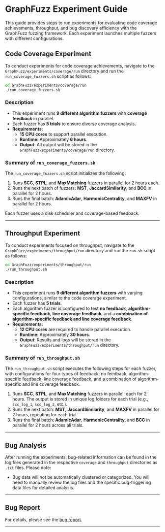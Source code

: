 # GraphFuzz Experiment Guide

This guide provides steps to run experiments for evaluating code coverage achievements, throughput, and bug discovery efficiency with the GraphFuzz fuzzing framework. Each experiment launches multiple fuzzers with different configurations.

## Code Coverage Experiment

To conduct experiments for code coverage achievements, navigate to the `GraphFuzz/experiments/coverage/run` directory and run the `run_coverage_fuzzers.sh` script as follows:

```bash
cd GraphFuzz/experiments/coverage/run  
./run_coverage_fuzzers.sh
```

### Description
- This experiment runs **9 different algorithm fuzzers** with **coverage feedback** in parallel.
- Each fuzzer has **5 trials** to ensure diverse coverage analysis.
- **Requirements**:
  - **15 CPU cores** to support parallel execution.
  - **Runtime**: Approximately **6 hours**.
  - **Output**: All output will be stored in the `GraphFuzz/experiments/coverage/run` directory.

### Summary of `run_coverage_fuzzers.sh`
The `run_coverage_fuzzers.sh` script initializes the following:
1. Runs **SCC**, **STPL**, and **MaxMatching** fuzzers in parallel for 2 hours each.
2. Runs the next batch of fuzzers: **MST**, **JaccardSimilarity**, and **BCC** in parallel for 2 hours.
3. Runs the final batch: **AdamicAdar**, **HarmonicCentrality**, and **MAXFV** in parallel for 2 hours.

Each fuzzer uses a disk scheduler and coverage-based feedback.

---

## Throughput Experiment

To conduct experiments focused on throughput, navigate to the `GraphFuzz/experiments/throughput/run` directory and run the `run.sh` script as follows:

```bash
cd GraphFuzz/experiments/throughput/run  
./run_throughput.sh
```

### Description
- This experiment runs **9 different algorithm fuzzers** with varying configurations, similar to the code coverage experiment.
- Each fuzzer has **5 trials**.
- Each algorithm fuzzer is configured to test **no feedback**, **algorithm-specific feedback**, **line coverage feedback**, and a **combination of algorithm-specific feedback and line coverage feedback**.
- **Requirements**:
  - **12 CPU cores** are required to handle parallel execution.
  - **Runtime**: Approximately **30 hours**.
  - **Output**: Results and logs will be stored in the `GraphFuzz/experiments/throughput/run` directory.

### Summary of `run_throughput.sh`
The `run_throughput.sh` script executes the following steps for each fuzzer, with configurations for four types of feedback: no feedback, algorithm-specific feedback, line coverage feedback, and a combination of algorithm-specific and line coverage feedback.

1. Runs **SCC**, **STPL**, and **MaxMatching** fuzzers in parallel, each for 2 hours. The output is stored in unique log folders for each trial (e.g., `scc_log_1`, `scc_log_2`, etc.).
2. Runs the next batch: **MST**, **JaccardSimilarity**, and **MAXFV** in parallel for 2 hours, repeating for each trial.
3. Runs the final batch: **AdamicAdar**, **HarmonicCentrality**, and **BCC** in parallel for 2 hours across all trials.

---

## Bug Analysis

After running the experiments, bug-related information can be found in the log files generated in the respective `coverage` and `throughput` directories as `.txt` files. Please note:
- Bug data will not be automatically clustered or categorized. You will need to manually review the log files and the specific bug-triggering data files for detailed analysis.

---

## Bug Report

For details, please see the [bug report](bug_report/Bug_Finding_Result.pdf).

---

